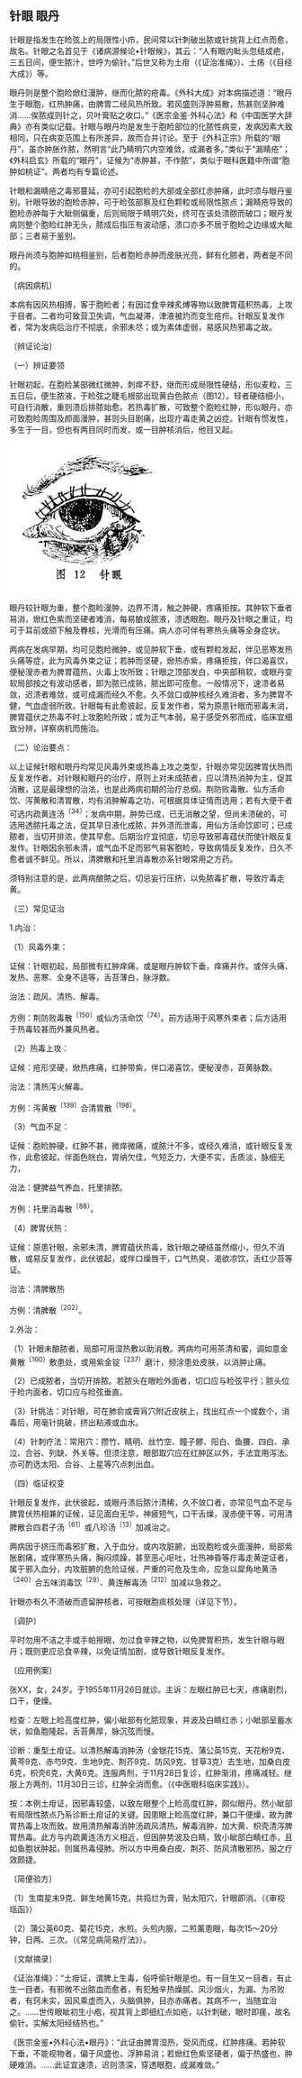 ## 针眼 眼丹

针眼是指发生在睑弦上的局限性小疖，民间常以针刺破出脓或针挑背上红点而愈，故名。针眼之名首见于《诸病源候论•针眼候》，其云：“人有眼内䀝头忽结成疤，三五日间，便生脓汁，世呼为偷针。”后世又称为土疳（《证治准绳》）、土疡（《目经大成》）等。

眼丹则是整个胞睑焮红漫肿，继而化脓的疮毒。《外科大成》对本病描述道：“眼丹生于眼胞，红热肿痛，由脾胃二经风热所致。若风盛则浮肿易散，热甚则坚肿难消……俟脓成则针之，贝叶膏贴之收口。”《医宗金鉴·外科心法》和《中国医学大辞典》亦有类似记载。针眼与眼丹均是发生于胞睑部位的化脓性病变，发病因素大致相同，只在病变范围上有所差异，故而合并讨论。至于《外科正宗》所载的“眼丹”，虽亦肿胀作脓，然明言“此乃睛明穴内空难敛，成漏者多。”类似于“漏睛疮”；《外科启玄》所载的“眼丹”，证候为“赤肿甚，不作脓”，类似于眼科医籍中所谓“胞肿如桃证”。两者均有专篇论述。

针眼和漏睛疮之毒邪蔓延，亦可引起胞睑的大部或全部红赤肿痛，此时须与眼丹鉴别。针眼导致的胞睑赤肿，可于睑弦部察及红色颗粒或局限性脓点；漏睛疮导致的胞睑赤肿每于大眦侧偏重，后则局限于睛明穴处，终可在该处溃脓而破口；眼丹发病则整个胞睑红肿无头，脓成后指压有波动感，溃口亦多不居于胞睑之边缘或大眦部；三者易于鉴别。

眼丹尚须与胞肿如桃相鉴别，后者胞睑赤肿而皮肤光亮，鲜有化脓者，两者是不同的。

〔病因病机〕

本病有因风热相搏，客于胞睑者；有因过食辛辣炙煿等物以致脾胃蕴积热毒，上攻于目者。二者均可致营卫失调，气血凝滞，津液被灼而变生疮疖。针眼反复发作者，常为发病后治疗不彻底，余邪未尽；或为素体虚弱，易感风热邪毒之故。

〔辨证论治〕

（一）辨证要领

针眼初起，在胞睑某部微红微肿，刺痒不舒，继而形成局限性硬结，形似麦粒，三五日后，便生脓液，于睑弦之睫毛根部出现黄白色脓点（图12）。轻者硬结细小，可自行消散，重则溃后排脓始愈。若热毒扩散，可致整个胞睑红肿，形似眼丹，亦可致胞睑周围及颜面漫肿，甚则头目剧痛，出现疔毒走黄之凶症。针眼有惯发性，多生于一目，但也有两目同时而发，或一目肿核消后，他目又起。

<img src="img\12.jpg" style="zoom:50%;" />

眼丹较针眼为重，整个胞睑漫肿，边界不清，触之肿硬，疼痛拒按。其肿软下垂者易消，焮红色紫而坚硬者难消，每易酿成脓液，溃透眼胞。眼丹及针眼之重证，均可于耳前或颌下触及臖核，光滑而有压痛。病人亦可伴有寒热头痛等全身症状。

两病在发病早期，均可见胞睑微肿，或见肿软下垂，或有颗粒发起，伴见恶寒发热头痛等症，此为风毒外束之证；若肿而坚硬，焮热赤紫，疼痛拒按，伴口渴喜饮，便秘溲赤者为脾胃蕴热，火毒上攻所致；针眼之顶部发白，中央部稍软，或眼丹变软局部按之有波动感者，即为脓已成熟，脓出即可痊愈。一般情况下，速溃者易敛，迟溃者难敛，或可成漏而经久不愈。久不敛口或肿核经久难消者，多为脾胃不健，气血虚弱所致。针眼每有此愈彼起，反复发作者，常为原患针眼而邪毒未消，脾胃蕴伏之热毒不时上攻胞睑所致；或为正气本弱，易于感受外邪而成，临床宜细致分辨，详察病机而施治。

（二）论治要点：

以上证候针眼和眼丹均常见风毒外束或热毒上攻之类型，针眼亦常见因脾胃伏热而反复发作者。对针眼和眼丹的治疗，原则上对未成脓者，应以清热消肿为主，促其消散，这是最理想的治法，也是此两病初期的治疗总纲。荆防败毒散、仙方活命饮、泻黄散和清胃散，均有消肿解毒之功，可根据具体证情而选用；若有大便干者可选内疏黄连汤<sup>〔34〕</sup>；发病中期，肿势已成，已无消散之望，但尚未溃破的，可选用透脓托毒之法，促其早日液化成脓，并外溃而泄毒，用仙方活命饮即可；已成脓者，当切开排浓，使其早愈。后期治疗宜彻底，切忌导致邪毒蕴伏而使针眼反复发作。针眼因余邪未清，或气血不足而邪气易客胞睑，导致病情反复发作，日久不愈者诚不鲜见。所以，清脾散和托里消毒散亦系针眼常用之方药。

须特别注意的是，此两病酿脓之后，切忌妄行压挤，以免脓毒扩散，导致疔毒走黄。

（三）常见证治

1.内治：

（1）风毒外束：

证候：针眼初起，局部微有红肿痒痛，或是眼丹肿软下垂，痒痛并作。或伴头痛、发热、恶寒、全身不适等，舌苔薄白，脉浮数。

治法：疏风、清热、解毒。

方例：荆防败毒散<sup>〔150〕</sup>或仙方活命饮<sup>〔74〕</sup>。前方适用于风寒外束者；后方适用于热毒较甚而外兼风热者。

（2）热毒上攻：

证候：疮形坚硬，焮热疼痛，红肿带紫，伴口渴喜饮，便秘溲赤，苔黄脉数。

治法：清热泻火解毒。

方例：泻黄散<sup>〔139〕</sup>合清胃散<sup>〔198〕</sup>。

（3）气血不足：

证候：胞睑肿硬，红肿不甚，微痒微痛，或脓汁不多，或经久难消，或针眼反复发作，此愈彼起，伴面色㿠白，胃纳欠佳，气短乏力，大便不实，舌质淡，脉细无力，

治法：健脾益气养血，托里排脓。

方例：托里消毒散<sup>〔88〕</sup>。

（4）脾胃伏热：

证候：原患针眼，余邪未清，脾胃蕴伏热毒，致针眼之硬结虽然缩小，但久不消散，或易反复发作，此伏彼起，或伴口燥唇干，口气热臭，渴欲凉饮，舌红少苔等证。

治法：清脾散热

方例：清脾散<sup>〔202〕</sup>。

2.外治：

（1）针眼未酿脓者，局部可用湿热敷以助消散。两病均可用茶清和蜜，调如意金黄散<sup>〔100〕</sup>敷患处，或用紫金锭<sup>〔237〕</sup>磨汁，频涂患处皮肤，以消肿止痛。

（2）已成脓者，当切开排脓。若脓头在眼睑外面者，切口应与睑弦平行；脓头位于睑内面者，切口应与睑弦垂直。

（3）针挑法：对针眼，可在肺俞或膏肓穴附近皮肤上，找出红点一个或数个，消毒后，用毫针挑破，挤出粘液或血水。

（4）针刺疗法：常用穴：攒竹、睛明、丝竹空、瞳子髎、阳白、鱼腰、四白、承泣、合谷、列缺、外关等。但须注意，眼部取穴应在红肿区以外，手法宜用泻法。亦可酌选太阳、合谷、上星等穴点刺出血。

（四）临证权变

针眼反复发作，此伏彼起，或眼丹溃后脓汁清稀，久不敛口者，亦常见气血不足与脾胃伏热相兼的证候，证见面白无华，神疲短气，口干舌燥，溲赤便干等，可用清脾散合四君子汤<sup>〔61〕</sup>或八珍汤<sup>〔13〕</sup>加减治之。

两病因于挤压而毒邪扩散，入于血分，或内攻脏腑，出现胞睑或头面漫肿，局部紫胀剧痛，或伴寒热头痛，胸闷烦躁，甚至恶心呕吐，壮热神昏等疔毒走黄逆证者，属于邪入血分，内攻脏腑的危险证候，严重的可危及生命，应急以犀角地黄汤<sup>〔240〕</sup>合五味消毒饮<sup>〔29〕</sup>、黄连解毒汤<sup>〔212〕</sup>加减以急救之。

针眼亦有久不溃破而遗留肿核者，可按眼胞痰核处理（详见下节）。

〔调护〕

平时勿用不洁之手或手帕擦眼，勿过食辛辣之物，以免脾胃积热，发生针眼与眼丹；既则更应忌食辛辣，以免证情加剧，或导致针眼反复发作。

〔应用例案〕

张XX，女，24岁。于1955年11月26日就诊。主诉：左眼红肿已七天，疼痛剧烈，口干，便燥。

检查：左眼上睑高度红肿，偏小眦部有化脓现象，并波及白睛红赤；小眦部呈蓄水状，如鱼胞隆起，舌苔黄厚，脉沉弦而慢。

诊断：重型土疳证。以清热解毒消肿汤（金银花15克、蒲公英15克、天花粉9克、黄芩9克、赤芍9克、生地9克、荆芥9克、防风9克、甘草3克）去生地，加桑白皮6克，枳壳6克，大黄6克。连服两剂，于11月28日复诊，红肿渐消，疼痛减轻。继服上方两剂，11月30日三诊，红肿全消而愈。（《中医眼科临床实践》）。

按：本例土疳证，因邪毒较盛，以致左眼整个上睑高度红肿，颇似眼丹。然小眦部有局限性脓点乃系诊断土疳证的关键。因患眼上睑高度红肿，兼口干便燥，故为脾胃热毒上攻而致。故用清热解毒消肿汤疏风清热，解毒消肿，加大黄、枳壳清泻脾胃热毒。此方与内疏黄连汤方义相近，但因肿势波及白睛，致小眦部白睛红赤，且如鱼胞状肿起，则属热毒侵肺。所以方中用桑白皮、荆芥、防风清散邪热，服之疗效颇捷。

〔简便验方〕

（1）生南星末9克、鲜生地黄15克，共捣烂为膏，贴太阳穴，针眼即消。（《审视瑶函》）

（2）蒲公英60克、菊花15克，水煎。头煎内服，二煎薰患眼，每次15〜20分钟，日两、三次。（《常见病简易疗法》）。

〔文献摘录〕

《证治准绳》：“土疳证，谓脾上生毒，俗呼偷针眼是也。有一目生又一目者，有止生一目者。有邪微不出脓血而愈者，有犯触辛热燥腻、风沙烟火，为漏、为吊败者，有窍未实，因风乘虚而入，头脑俱肿，目亦赤痛者。其病不一，当随宜治之。……世传眼眦初生小疱，视其背上即细红点如疮，以针刺破，眼时即瘥，故名偷针。实解太阳经结热也。”

《医宗金鉴•外科心法•眼丹》：“此证由脾胃湿热，受风而成，红肿疼痛。若肿软下垂，不能视物者，偏于风盛也，浮肿易消；若焮红色紫坚硬者，偏于热盛也，肿硬难消。……此证宜速溃，迟则溃深，穿透眼胞，成漏难敛。”
